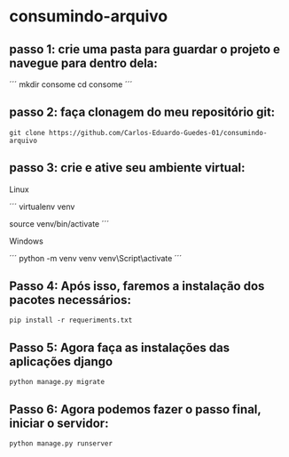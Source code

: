 # consumindo-arquivo

## passo 1: crie uma pasta para guardar o projeto e navegue para dentro dela:

´´´
mkdir consome
cd consome
´´´
## passo 2: faça clonagem do meu repositório git:

```
git clone https://github.com/Carlos-Eduardo-Guedes-01/consumindo-arquivo
```

## passo 3: crie e ative seu ambiente virtual:
Linux

´´´
virtualenv venv

source venv/bin/activate
´´´

Windows

´´´
python -m venv venv
venv\Script\activate
´´´

## Passo 4: Após isso, faremos a instalação dos pacotes necessários:

```
pip install -r requeriments.txt
```

## Passo 5: Agora faça as instalações das aplicações django

```
python manage.py migrate
```

## Passo 6: Agora podemos fazer o passo final, iniciar o servidor:

```
python manage.py runserver
```
